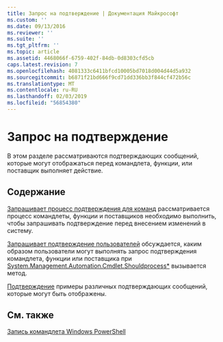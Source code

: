 ```yaml
---
title: Запрос на подтверждение | Документация Майкрософт
ms.custom: ''
ms.date: 09/13/2016
ms.reviewer: ''
ms.suite: ''
ms.tgt_pltfrm: ''
ms.topic: article
ms.assetid: 4468066f-6759-402f-84db-0d8303cfd5cb
caps.latest.revision: 7
ms.openlocfilehash: 4081333c6411bfcd10005bd7018d004d44d5a932
ms.sourcegitcommit: b6871f21bd666f9cd71dd336bb3f844cf472b56c
ms.translationtype: MT
ms.contentlocale: ru-RU
ms.lasthandoff: 02/03/2019
ms.locfileid: "56854380"
---
```

# <a name="requesting-confirmation"></a>Запрос на подтверждение

В этом разделе рассматриваются подтверждающих сообщений, которые могут отображаться перед командлета, функции, или поставщик выполняет действие.

## <a name="in-this-section"></a>Содержание

[Запрашивает процесс подтверждения для команд](./requesting-confirmation-from-cmdlets.md) рассматривается процесс командлеты, функции и поставщиков необходимо выполнить, чтобы запрашивать подтверждение перед внесением изменений в систему.

[Запрашивает подтверждение пользователей](./users-requesting-confirmation.md) обсуждается, каким образом пользователи могут выполнять запрос подтверждения командлета, функции или поставщика при [System.Management.Automation.Cmdlet.Shouldprocess*](/dotnet/api/System.Management.Automation.Cmdlet.ShouldProcess) вызывается метод.

[Подтверждение](./confirmation-messages.md) примеры различных подтверждающих сообщений, которые могут быть отображены.

## <a name="see-also"></a>См. также

[Запись командлета Windows PowerShell](./writing-a-windows-powershell-cmdlet.md)
